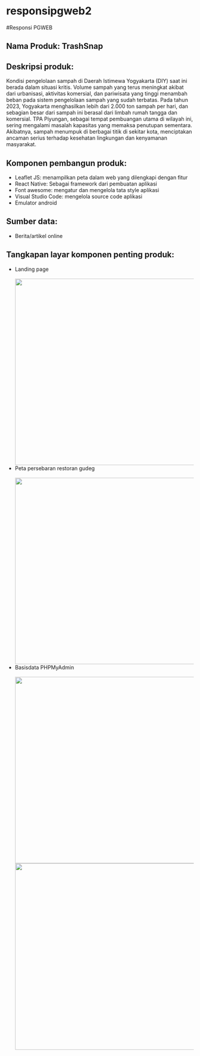 # responsipgweb2
#Responsi PGWEB 

<h2>Nama Produk: TrashSnap</h2>

<h2>Deskripsi produk:</h2>
Kondisi pengelolaan sampah di Daerah Istimewa Yogyakarta (DIY) saat ini berada dalam situasi kritis. Volume sampah yang terus meningkat akibat dari urbanisasi, aktivitas komersial, dan pariwisata yang tinggi menambah beban pada sistem pengelolaan sampah yang sudah terbatas. Pada tahun 2023, 
Yogyakarta menghasilkan lebih dari 2.000 ton sampah per hari, dan sebagian besar dari sampah ini berasal dari limbah rumah tangga dan komersial. 
TPA Piyungan, sebagai tempat pembuangan utama di wilayah ini, sering mengalami masalah kapasitas yang memaksa penutupan sementara. Akibatnya,
sampah menumpuk di berbagai titik di sekitar kota, menciptakan ancaman serius terhadap kesehatan lingkungan dan kenyamanan masyarakat.

<h2>Komponen pembangun produk: </h2>
<ul>
<li>Leaflet JS: menampilkan peta dalam web yang dilengkapi dengan fitur</li>
<li>React Native: Sebagai framework dari pembuatan aplikasi</li>
<li>Font awesome: mengatur dan mengelola tata style aplikasi</li>
<li>Visual Studio Code: mengelola source code aplikasi</li>
<li>Emulator android</li>
</ul>

<h2>Sumber data:</h2>
<ul>
<li> Berita/artikel online</li>
</ul>

<h2>Tangkapan layar komponen penting produk:</h2>
<ul>
  <li>Landing page</li><br><img src = "assets/img/referensi/landingpage.png" width = "500"><br>
   <li>Peta persebaran restoran gudeg</li><br><img src = "assets/img/referensi/peta.png" width = "500"><br>
   <li>Basisdata PHPMyAdmin</li><br><img src = "assets/img/referensi/database.png" width = "500"><br>
  <img src = "assets/img/referensi/database2.png" width = "500">
</ul>




